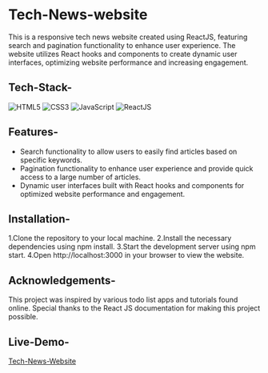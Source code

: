 # Tech-News-website

This is a responsive tech news website created using ReactJS, featuring search and pagination functionality to enhance user experience. The website utilizes React hooks and components to create dynamic user interfaces, optimizing website performance and increasing engagement.

## Tech-Stack-

<div align="left">
<img alt="HTML5" src="https://img.shields.io/badge/html5-%23E34F26.svg?style=for-the-badge&logo=html5&logoColor=white"/>
<img alt="CSS3" src="https://img.shields.io/badge/css3-%231572B6.svg?style=for-the-badge&logo=css3&logoColor=white"/> 
<img alt="JavaScript" src="https://img.shields.io/badge/javascript-%23323330.svg?style=for-the-badge&logo=javascript&logoColor=%23F7DF1E"/>
<img alt="ReactJS" src="https://img.shields.io/badge/react-%2320232a.svg?style=for-the-badge&logo=react&logoColor=%2361DAFB"/>
</div>

## Features-

- Search functionality to allow users to easily find articles based on specific keywords.
- Pagination functionality to enhance user experience and provide quick access to a large number of articles.
- Dynamic user interfaces built with React hooks and components for optimized website performance and engagement.

## Installation- 

1.Clone the repository to your local machine.
2.Install the necessary dependencies using npm install.
3.Start the development server using npm start.
4.Open http://localhost:3000 in your browser to view the website.

## Acknowledgements-

This project was inspired by various todo list apps and tutorials found online. Special thanks to the React JS documentation for making this project possible.

## Live-Demo-

[Tech-News-Website]()
